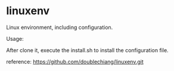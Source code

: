 linuxenv
========

Linux environment, including configuration.

Usage:

After clone it, execute the install.sh to install the configuration file.

reference:
https://github.com/doublechiang/linuxenv.git